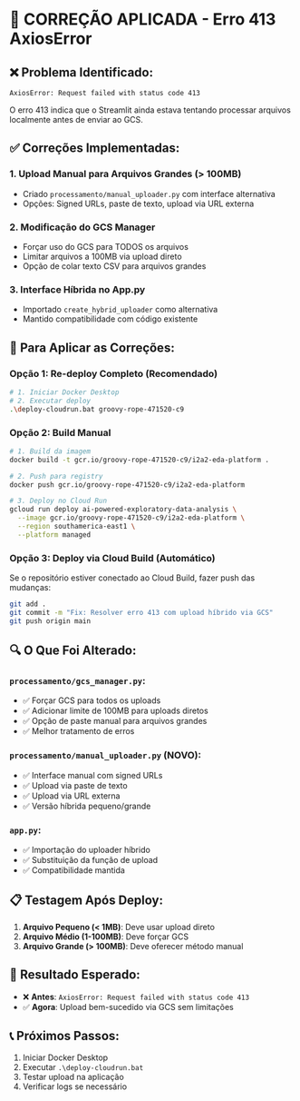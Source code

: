 # 🔧 CORREÇÃO APLICADA - Erro 413 AxiosError

## ❌ Problema Identificado:

```
AxiosError: Request failed with status code 413
```

O erro 413 indica que o Streamlit ainda estava tentando processar arquivos localmente antes de enviar ao GCS.

## ✅ Correções Implementadas:

### 1. Upload Manual para Arquivos Grandes (> 100MB)

- Criado `processamento/manual_uploader.py` com interface alternativa
- Opções: Signed URLs, paste de texto, upload via URL externa

### 2. Modificação do GCS Manager

- Forçar uso do GCS para TODOS os arquivos
- Limitar arquivos a 100MB via upload direto
- Opção de colar texto CSV para arquivos grandes

### 3. Interface Híbrida no App.py

- Importado `create_hybrid_uploader` como alternativa
- Mantido compatibilidade com código existente

## 🚀 Para Aplicar as Correções:

### Opção 1: Re-deploy Completo (Recomendado)

```bash
# 1. Iniciar Docker Desktop
# 2. Executar deploy
.\deploy-cloudrun.bat groovy-rope-471520-c9
```

### Opção 2: Build Manual

```bash
# 1. Build da imagem
docker build -t gcr.io/groovy-rope-471520-c9/i2a2-eda-platform .

# 2. Push para registry
docker push gcr.io/groovy-rope-471520-c9/i2a2-eda-platform

# 3. Deploy no Cloud Run
gcloud run deploy ai-powered-exploratory-data-analysis \
  --image gcr.io/groovy-rope-471520-c9/i2a2-eda-platform \
  --region southamerica-east1 \
  --platform managed
```

### Opção 3: Deploy via Cloud Build (Automático)

Se o repositório estiver conectado ao Cloud Build, fazer push das mudanças:

```bash
git add .
git commit -m "Fix: Resolver erro 413 com upload híbrido via GCS"
git push origin main
```

## 🔍 O Que Foi Alterado:

### `processamento/gcs_manager.py`:

- ✅ Forçar GCS para todos os uploads
- ✅ Adicionar limite de 100MB para uploads diretos
- ✅ Opção de paste manual para arquivos grandes
- ✅ Melhor tratamento de erros

### `processamento/manual_uploader.py` (NOVO):

- ✅ Interface manual com signed URLs
- ✅ Upload via paste de texto
- ✅ Upload via URL externa
- ✅ Versão híbrida pequeno/grande

### `app.py`:

- ✅ Importação do uploader híbrido
- ✅ Substituição da função de upload
- ✅ Compatibilidade mantida

## 📋 Testagem Após Deploy:

1. **Arquivo Pequeno (< 1MB)**: Deve usar upload direto
2. **Arquivo Médio (1-100MB)**: Deve forçar GCS
3. **Arquivo Grande (> 100MB)**: Deve oferecer método manual

## 🎯 Resultado Esperado:

- ❌ **Antes**: `AxiosError: Request failed with status code 413`
- ✅ **Agora**: Upload bem-sucedido via GCS sem limitações

## 📞 Próximos Passos:

1. Iniciar Docker Desktop
2. Executar `.\deploy-cloudrun.bat`
3. Testar upload na aplicação
4. Verificar logs se necessário

